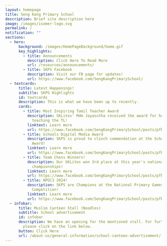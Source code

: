 ```yaml
---
layout: homepage
title: Seng Kang Primary School
description: Brief site description here
image: /images/isomer-logo.svg
permalink: /
notification: ""
sections:
  - hero:
      background: /images/HomePageBackground/home.gif
      key_highlights:
        - title: Announcements
          description: Click Here To Read More
          url: /resources/announcements/
        - title: SKPS Facebook
          description: Visit our FB page for updates!
          url: https://www.facebook.com/SengKangPrimarySchool/
  - textcards:
      title: Latest Happenings!
      subtitle: SKPS Highlights
      id: textcards
      description: This is what we have been up to recently.
      cards:
        - title: Most Inspiring Tamil Teacher Award
          description: SKLites' Mdm Jayasutha received the award for her passion in
            teaching the TL!
          linktext: Learn more
          url: https://www.facebook.com/SengKangPrimarySchool/posts/pfbid0LWr9S64keSWuSGt2KQQpSJ8YSPdED9BJ1sh7p6PaQTooCiT8F33ozAGXHUqN316cl
        - title: Schools Digital Media Award
          description: SKPS is proud to clinch commendation at the Schools Digital Media
            Award!
          linktext: Learn more
          url: https://www.facebook.com/SengKangPrimarySchool/posts/pfbid027Z3Yjha4KMGUfwCTHrr6JoehxmJnqx44zdJqvjC8kH2Dr8jSUTmFGhz8KgzQXfs6l
        - title: Team Chess Winners!
          description: Our SKLites won 3rd place at this year's national chess
            championships!
          linktext: Learn more
          url: https://www.facebook.com/SengKangPrimarySchool/posts/pfbid028bSMRmwRhreDE2e7SRBkvtsSMBRDhqU8jQ47KC2iTM2mZeh6Ac5331nUpA8fTdbql
        - title: NPGC3 2024!
          description: SKPS are Champions at the National Primary Games Creation & Coding
            Competition!
          linktext: Learn more
          url: https://www.facebook.com/SengKangPrimarySchool/posts/pfbid02d33tbnFkyQp6vNgJKCRQLZ3MzVJ2jiV6THYDdLw3zGdVtPDZdcG3GcJhjxriGbrsl
  - infobar:
      title: Muslim Canteen Stall (Noodles)
      subtitle: School advertisement
      id: infobar
      description: We have an opening for the mentioned stall. For further details,
        please click on the link below.
      button: Click Here
      url: /about-us/general-information/school-canteen-advertisement/
---
```

